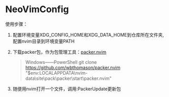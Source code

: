 # NeoVimConfig

使用步骤：

1. 配置环境变量XDG_CONFIG_HOME和XDG_DATA_HOME到仓库所在文件夹,配置nvim目录到环境变量PATH

2. 下载packer包，作为包管理工具：[packer.nvim](https://github.com/wbthomason/packer.nvim)
   
   > Windows——PowerShell
   > git clone https://github.com/wbthomason/packer.nvim "$env:LOCALAPPDATA\nvim-data\site\pack\packer\start\packer.nvim"

3.  随便用nvim打开一个文件，调用:PackerUpdate更新包
